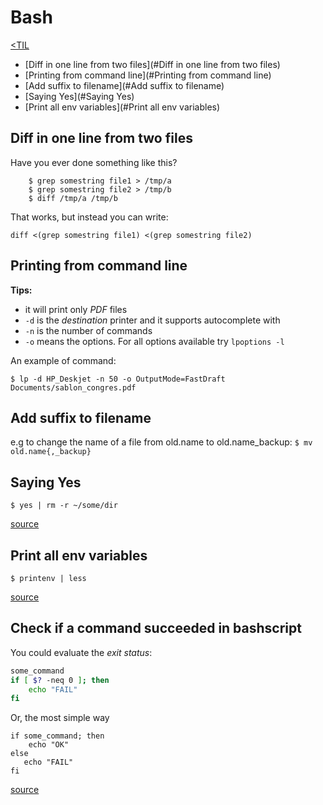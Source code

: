 # Bash
[<TIL](Programming.md)
- [Diff in one line from two files](#Diff in one line from two files)
- [Printing from command line](#Printing from command line)
- [Add suffix to filename](#Add suffix to filename)
- [Saying Yes](#Saying Yes)
- [Print all env variables](#Print all env variables)

## Diff in one line from two files
Have you ever done something like this?
```
    $ grep somestring file1 > /tmp/a
    $ grep somestring file2 > /tmp/b
    $ diff /tmp/a /tmp/b
```

That works, but instead you can write:

`diff <(grep somestring file1) <(grep somestring file2)`


## Printing from command line
**Tips:**
* it will print only _PDF_ files
* `-d` is the _destination_ printer and it supports autocomplete with _<tab>_
* `-n` is the number of commands
* `-o` means the options. For all options available try `lpoptions -l`

An example of command:

`$ lp -d HP_Deskjet -n 50 -o OutputMode=FastDraft Documents/sablon_congres.pdf`


## Add suffix to filename
e.g to change the name of a file from old.name to old.name_backup:
`$ mv old.name{,_backup}`


## Saying Yes
`$ yes | rm -r ~/some/dir`

[source](https://twitter.com/dailylaravel/status/1046716110463291392)


## Print all env variables
`$ printenv | less`

[source](https://twitter.com/dailylaravel/status/1046716110463291392)

## Check if a command succeeded in bashscript
You could evaluate the _exit status_:
```bash
some_command
if [ $? -neq 0 ]; then
    echo "FAIL"
fi
```
Or, the most simple way
```
if some_command; then
    echo "OK"
else
   echo "FAIL"
fi
```
[source](https://askubuntu.com/a/29379)
